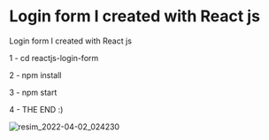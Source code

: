 # Login form I created with React js

Login form I created with React js 

1 - cd reactjs-login-form

2 - npm install 

3 - npm start

4 - THE END :)

![resim_2022-04-02_024230](https://user-images.githubusercontent.com/75756442/161354772-c4666f47-fa39-4c34-8961-9266eb5c3881.png)
